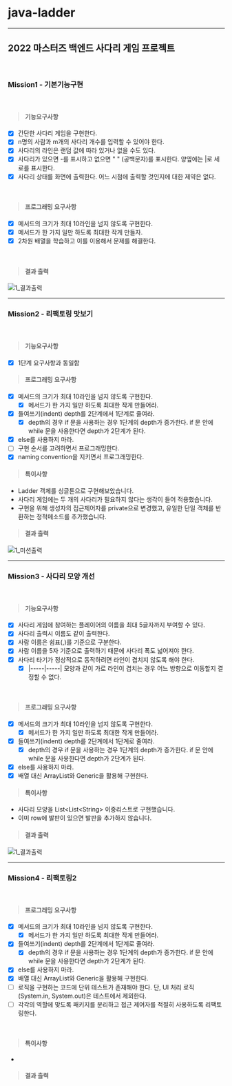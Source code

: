 # java-ladder
- - -
## 2022 마스터즈 백엔드 사다리 게임 프로젝트
<br>

### Mission1 - 기본기능구현
<br>

> #### 기능요구사항
- [x] 간단한 사다리 게임을 구현한다.
- [x] n명의 사람과 m개의 사다리 개수를 입력할 수 있어야 한다.
- [x] 사다리의 라인은 랜덤 값에 따라 있거나 없을 수도 있다.
- [x] 사다리가 있으면 -를 표시하고 없으면 " " (공백문자)를 표시한다. 양옆에는 |로 세로를 표시한다.
- [x] 사다리 상태를 화면에 출력한다. 어느 시점에 출력할 것인지에 대한 제약은 없다.
<br>

> #### 프로그래밍 요구사항
- [x] 메서드의 크기가 최대 10라인을 넘지 않도록 구현한다.
- [x] 메서드가 한 가지 일만 하도록 최대한 작게 만들자.
- [x] 2차원 배열을 학습하고 이를 이용해서 문제를 해결한다.
<br>

> #### 결과 출력
![1_결과출력](https://user-images.githubusercontent.com/29879110/153843300-8fa3c87c-607a-45d9-80c6-24066d45d1c8.JPG)
<br>

- - -
### Mission2 - 리팩토링 맛보기
<br>

> #### 기능요구사항
- [x] 1단계 요구사항과 동일함
  <br>

> #### 프로그래밍 요구사항
- [x] 메서드의 크기가 최대 10라인을 넘지 않도록 구현한다.
  - [x] 메서드가 한 가지 일만 하도록 최대한 작게 만들어라.
- [x] 들여쓰기(indent) depth를 2단계에서 1단계로 줄여라.
  - [x] depth의 경우 if 문을 사용하는 경우 1단계의 depth가 증가한다. if 문 안에 while 문을 사용한다면 depth가 2단계가 된다.
- [x] else를 사용하지 마라.
- [ ] 구현 순서를 고려하면서 프로그래밍한다.
- [x] naming convention을 지키면서 프로그래밍한다.
  <br>

> #### 특이사항
- Ladder 객체를 싱글톤으로 구현해보았습니다. 
- 사다리 게임에는 두 개의 사다리가 필요하지 않다는 생각이 들어 적용했습니다.
- 구현을 위해 생성자의 접근제어자를 private으로 변경했고, 유일한 단일 객체를 반환하는 정적메소드를 추가했습니다.

> #### 결과 출력
![1_미션출력](https://user-images.githubusercontent.com/29879110/154042841-48f39ad8-f44d-42db-911f-29802c76bd93.JPG)
<br>
- - -

### Mission3 - 사다리 모양 개선
<br>

> #### 기능요구사항
- [x] 사다리 게임에 참여하는 플레이어의 이름을 최대 5글자까지 부여할 수 있다.
- [x] 사다리 출력시 이름도 같이 출력한다.
- [x] 사람 이름은 쉼표(,)를 기준으로 구분한다.
- [x] 사람 이름을 5자 기준으로 출력하기 때문에 사다리 폭도 넓어져야 한다.
- [x] 사다리 타기가 정상적으로 동작하려면 라인이 겹치지 않도록 해야 한다.
  - [x] |-----|-----| 모양과 같이 가로 라인이 겹치는 경우 어느 방향으로 이동할지 결정할 수 없다.
<br>

> #### 프로그래밍 요구사항
- [x] 메서드의 크기가 최대 10라인을 넘지 않도록 구현한다.
  - [x] 메서드가 한 가지 일만 하도록 최대한 작게 만들어라.
- [x] 들여쓰기(indent) depth를 2단계에서 1단계로 줄여라.
  - [x] depth의 경우 if 문을 사용하는 경우 1단계의 depth가 증가한다. if 문 안에 while 문을 사용한다면 depth가 2단계가 된다.
- [x] else를 사용하지 마라.
- [x] 배열 대신 ArrayList와 Generic을 활용해 구현한다.
  <br>

> #### 특이사항
- 사다리 모양을 List&lt;List&lt;String&gt; 이중리스트로 구현했습니다.
- 이미 row에 발판이 있으면 발판을 추가하지 않습니다.

> #### 결과 출력
![1_결과출력](https://user-images.githubusercontent.com/29879110/154216746-ebce550f-c047-4d40-9849-4956c10a5dd3.JPG)
<br>
- - -

### Mission4 - 리팩토링2
<br>

> #### 프로그래밍 요구사항
- [x] 메서드의 크기가 최대 10라인을 넘지 않도록 구현한다.
  - [x] 메서드가 한 가지 일만 하도록 최대한 작게 만들어라.
- [x] 들여쓰기(indent) depth를 2단계에서 1단계로 줄여라.
  - [x] depth의 경우 if 문을 사용하는 경우 1단계의 depth가 증가한다. if 문 안에 while 문을 사용한다면 depth가 2단계가 된다.
- [x] else를 사용하지 마라.
- [x] 배열 대신 ArrayList와 Generic을 활용해 구현한다.
- [ ] 로직을 구현하는 코드에 단위 테스트가 존재해야 한다. 단, UI 처리 로직(System.in, System.out)은 테스트에서 제외한다.
- [ ] 각각의 역할에 맞도록 패키지를 분리하고 접근 제어자를 적절히 사용하도록 리팩토링한다.
<br>

> #### 특이사항
- 

> #### 결과 출력

<br>